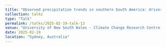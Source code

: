 ```yaml
---
title: "Observed precipitation trends in southern South America: drivers and uncertainties based on global climate models"
collection: talks
type: "Talk"
permalink: /talks/2025-02-19-talk-13
venue: "University of New South Wales - Climate Change Research Centre Seminars"
date: 2025-02-19
location: "Sydney, Australia"
---
```

